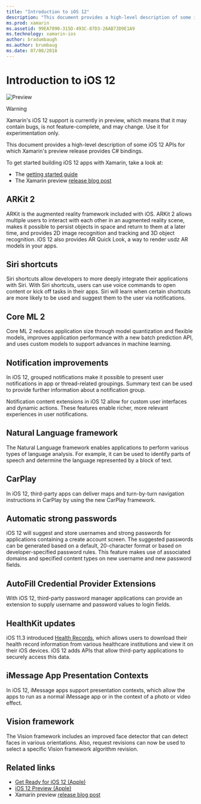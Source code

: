 ```yaml
---
title: "Introduction to iOS 12"
description: "This document provides a high-level description of some iOS 12 APIs for which Xamarin's preview release provides C# bindings."
ms.prod: xamarin
ms.assetid: 99EA7090-315D-493C-87D3-26AB73D9E1A9
ms.technology: xamarin-ios
author: bradumbaugh
ms.author: brumbaug
ms.date: 07/08/2018
---
```

# Introduction to iOS 12

![Preview](~/media/shared/preview.png)

> [!WARNING]
> Xamarin's iOS 12 support is currently in preview, which means that it
> may contain bugs, is not feature-complete, and may change. Use it for
> experimentation only.

This document provides a high-level description of some iOS 12 APIs for
which Xamarin's preview release provides C# bindings.

To get started building iOS 12 apps with Xamarin, take a look at:

- The [getting started guide](get-started.md)
- The Xamarin preview [release blog post](https://releases.xamarin.com/preview-release-xcode-10-beta-5/)

## ARKit 2

ARKit is the augmented reality framework included with iOS. ARKit 2 allows
multiple users to interact with each other in an augmented reality scene,
makes it possible to persist objects in space and return to them at a
later time, and provides 2D image recognition and tracking and 3D
object recognition. iOS 12 also provides AR Quick Look, a way to render
usdz AR models in your apps.

## Siri shortcuts

Siri shortcuts allow developers to more deeply integrate their
applications with Siri. With Siri shortcuts, users can use voice commands
to open content or kick off tasks in their apps. Siri will learn when
certain shortcuts are more likely to be used and suggest them to the user
via notifications.

## Core ML 2

Core ML 2 reduces application size through model quantization and flexible
models, improves application performance with a new batch prediction API,
and uses custom models to support advances in machine learning.

## Notification improvements

In iOS 12, grouped notifications make it possible to present user
notifications in app or thread-related groupings. Summary text can be
used to provide further information about a notification group.

Notification content extensions in iOS 12 allow for custom user
interfaces and dynamic actions. These features enable richer, more
relevant experiences in user notifications.

## Natural Language framework

The Natural Language framework enables applications to perform various
types of language analysis. For example, it can be used to identify parts
of speech and determine the language represented by a block of text.

## CarPlay

In iOS 12, third-party apps can deliver maps and turn-by-turn navigation
instructions in CarPlay by using the new CarPlay framework.

## Automatic strong passwords

iOS 12 will suggest and store usernames and strong passwords for
applications containing a create account screen. The suggested passwords
can be generated based on a default, 20-character format or based on
developer-specified password rules. This feature makes use of associated
domains and specified content types on new username and new password
fields.

## AutoFill Credential Provider Extensions

With iOS 12, third-party password manager applications can provide an
extension to supply username and password values to login fields.

## HealthKit updates

iOS 11.3 introduced [Health Records](https://www.apple.com/healthcare/health-records/),
which allows users to download their health record information from
various healthcare institutions and view it on their iOS devices. iOS 12
adds APIs that allow third-party applications to securely access this data.

## iMessage App Presentation Contexts

In iOS 12, iMessage apps support presentation contexts, which allow the
apps to run as a normal iMessage app or in the context of a photo or
video effect.

## Vision framework

The Vision framework includes an improved face detector that can detect
faces in various orientations. Also, request revisions can now be used to
select a specific Vision framework algorithm revision.

## Related links

- [Get Ready for iOS 12 (Apple)](https://developer.apple.com/ios/)
- [iOS 12 Preview (Apple)](https://www.apple.com/ios/ios-12-preview/)
- Xamarin preview [release blog post](https://releases.xamarin.com/preview-release-xcode-10-beta-5/)
